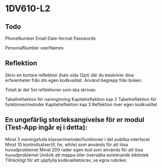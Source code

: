 # 1DV610-L2


## Todo
PhoneNumber
Email 
Date-format
Passwords

PersonalNumber
userNames

## Reflektion
Skriv en kortare reflektion (halv sida 12pt) där du beskriver dina erfarenheter från din egen kodkvalitet. Använd begrepp från boken.

Totalt är det 5st reflektioner som ska skrivas:

Tabellreflektion för namnginving
Kapitelreflektion kap 2
Tabellreflektion för funktioner/metoder
Kapitelreflektion kap 3
Reflektion över egen kodkvalitet

## En ungefärlig storleksangivelse för er modul (Test-App ingår ej i detta):

Minst 5 meningsfulla klasser/metoder/funktioner i det publika interfacet
Minst 10 kontrollsatser(if, for, while) som används för att lösa huvudproblemet
Minst 200 rader egen kod som används för att lösa huvudproblemet
Undvik att mappa eller översätta existerande bibliotek
Tillräckligt för att uppfylla kodkvalitetskrav, se egna rubriker.